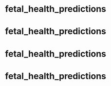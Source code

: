# fetal_health_predictions
# fetal_health_predictions
# fetal_health_predictions
# fetal_health_predictions
